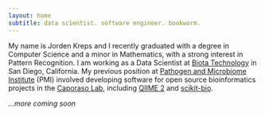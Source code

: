 ```yaml
---
layout: home
subtitle: data scientist. software engineer. bookworm.
---
```


My name is Jorden Kreps and I recently graduated with a degree in Computer Science and a minor in Mathematics, with a strong interest in Pattern Recognition. I am working as a Data Scientist at [Biota Technology](http://biota.com/) in San Diego, California. My previous position at [Pathogen and Microbiome Institute](http://www.mggen.nau.edu/) (PMI) involved developing software for open source bioinformatics projects in the [Caporaso Lab](http://caporasolab.us/), including [QIIME 2](https://qiime2.org/) and [scikit-bio](http://scikit-bio.org/).


_...more coming soon_
